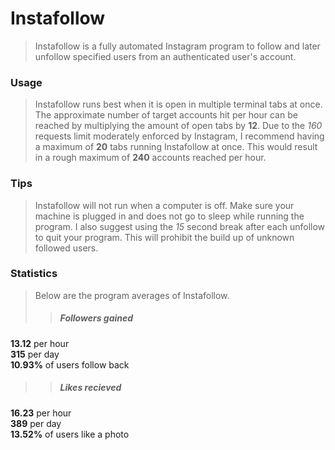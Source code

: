 # Instafollow  
> Instafollow is a fully automated Instagram program to follow and later unfollow specified users from an authenticated user's account.  
### Usage  
> Instafollow runs best when it is open in multiple terminal tabs at once. The approximate number of target accounts hit per hour can be reached by multiplying the amount of open tabs by **12**. Due to the *160* requests limit moderately enforced by Instagram, I recommend having a maximum of **20** tabs running Instafollow at once. This would result in a rough maximum of **240** accounts reached per hour.   
### Tips    
> Instafollow will not run when a computer is off. Make sure your machine is plugged in and does not go to sleep while running the program.  I also suggest using the *15* second break after each unfollow to quit your program. This will prohibit the build up of unknown followed users.  
### Statistics  
> Below are the program averages of Instafollow.  
>> ##### Followers gained  
**13.12** per hour  
**315** per day  
**10.93%** of users follow back  
>> ##### Likes recieved  
**16.23** per hour  
**389** per day  
**13.52%** of users like a photo